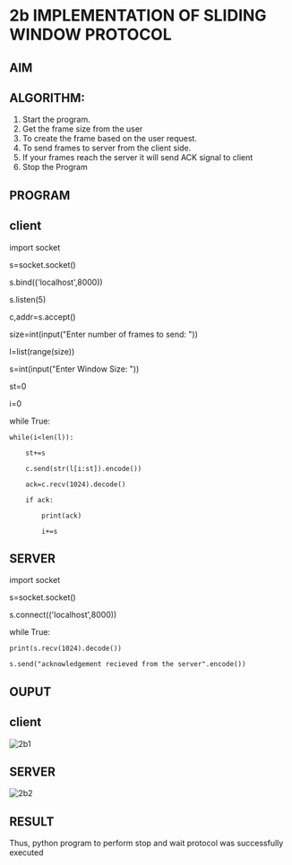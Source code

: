 # 2b IMPLEMENTATION OF SLIDING WINDOW PROTOCOL
## AIM
## ALGORITHM:
1. Start the program.
2. Get the frame size from the user
3. To create the frame based on the user request.
4. To send frames to server from the client side.
5. If your frames reach the server it will send ACK signal to client
6. Stop the Program
## PROGRAM
## client
import socket

s=socket.socket()

s.bind(('localhost',8000))

s.listen(5)

c,addr=s.accept()

size=int(input("Enter number of frames to send: "))

l=list(range(size))

s=int(input("Enter Window Size: "))

st=0

i=0

while True:

    while(i<len(l)):
    
        st+=s
        
        c.send(str(l[i:st]).encode())
        
        ack=c.recv(1024).decode()
        
        if ack:
        
            print(ack)
            
            i+=s
## SERVER
import socket

s=socket.socket()

s.connect(('localhost',8000))

while True:

    print(s.recv(1024).decode())
    
    s.send("acknowledgement recieved from the server".encode())
## OUPUT
## client


![2b1](https://github.com/RITHISHlearn/2b_SLIDING_WINDOW_PROTOCOL/assets/145446645/4c7dabc6-3d0e-4223-b897-133c9763ec5e)

## SERVER

![2b2](https://github.com/RITHISHlearn/2b_SLIDING_WINDOW_PROTOCOL/assets/145446645/d6e7be39-0fb9-4d3c-8e43-0200cf5cc9ed)

## RESULT
Thus, python program to perform stop and wait protocol was successfully executed
